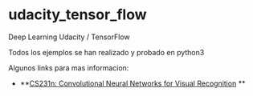 # udacity_tensor_flow
Deep Learning Udacity / TensorFlow

Todos los ejemplos se han realizado y probado en python3

Algunos links para mas informacion:

* **[CS231n: Convolutional Neural Networks for Visual Recognition](http://cs231n.stanford.edu/index.html) **
